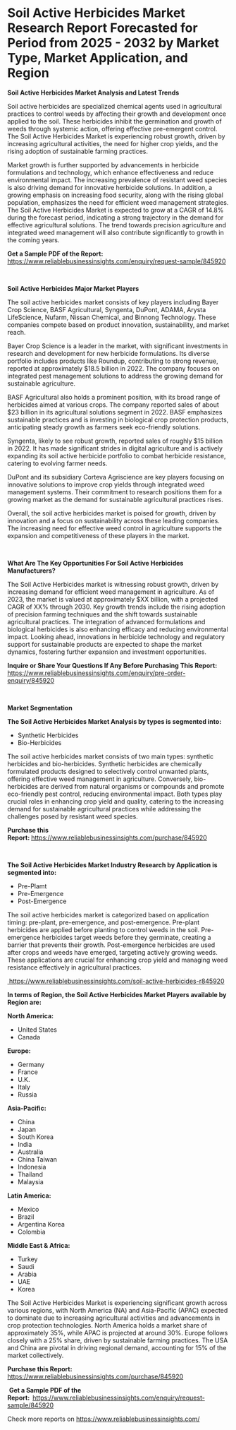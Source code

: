 <p><h1>Soil Active Herbicides Market Research Report Forecasted for Period from 2025 -  2032 by Market Type, Market Application, and Region</h1></p><p><strong>Soil Active Herbicides Market Analysis and Latest Trends</strong></p>
<p><p>Soil active herbicides are specialized chemical agents used in agricultural practices to control weeds by affecting their growth and development once applied to the soil. These herbicides inhibit the germination and growth of weeds through systemic action, offering effective pre-emergent control. The Soil Active Herbicides Market is experiencing robust growth, driven by increasing agricultural activities, the need for higher crop yields, and the rising adoption of sustainable farming practices. </p><p>Market growth is further supported by advancements in herbicide formulations and technology, which enhance effectiveness and reduce environmental impact. The increasing prevalence of resistant weed species is also driving demand for innovative herbicide solutions. In addition, a growing emphasis on increasing food security, along with the rising global population, emphasizes the need for efficient weed management strategies. The Soil Active Herbicides Market is expected to grow at a CAGR of 14.8% during the forecast period, indicating a strong trajectory in the demand for effective agricultural solutions. The trend towards precision agriculture and integrated weed management will also contribute significantly to growth in the coming years.</p></p>
<p><strong>Get a Sample PDF of the Report:&nbsp;</strong> <a href="https://www.reliablebusinessinsights.com/enquiry/request-sample/845920?utm_campaign=3273&utm_medium=2&utm_source=Github&utm_content=ia&utm_term=30032025&utm_id=soil-active-herbicides">https://www.reliablebusinessinsights.com/enquiry/request-sample/845920</a></p>
<p>&nbsp;</p>
<p><strong>Soil Active Herbicides Major Market Players</strong></p>
<p><p>The soil active herbicides market consists of key players including Bayer Crop Science, BASF Agricultural, Syngenta, DuPont, ADAMA, Arysta LifeScience, Nufarm, Nissan Chemical, and Binnong Technology. These companies compete based on product innovation, sustainability, and market reach.</p><p>Bayer Crop Science is a leader in the market, with significant investments in research and development for new herbicide formulations. Its diverse portfolio includes products like Roundup, contributing to strong revenue, reported at approximately $18.5 billion in 2022. The company focuses on integrated pest management solutions to address the growing demand for sustainable agriculture.</p><p>BASF Agricultural also holds a prominent position, with its broad range of herbicides aimed at various crops. The company reported sales of about $23 billion in its agricultural solutions segment in 2022. BASF emphasizes sustainable practices and is investing in biological crop protection products, anticipating steady growth as farmers seek eco-friendly solutions.</p><p>Syngenta, likely to see robust growth, reported sales of roughly $15 billion in 2022. It has made significant strides in digital agriculture and is actively expanding its soil active herbicide portfolio to combat herbicide resistance, catering to evolving farmer needs.</p><p>DuPont and its subsidiary Corteva Agriscience are key players focusing on innovative solutions to improve crop yields through integrated weed management systems. Their commitment to research positions them for a growing market as the demand for sustainable agricultural practices rises.</p><p>Overall, the soil active herbicides market is poised for growth, driven by innovation and a focus on sustainability across these leading companies. The increasing need for effective weed control in agriculture supports the expansion and competitiveness of these players in the market.</p></p>
<p>&nbsp;</p>
<p><strong>What Are The Key Opportunities For Soil Active Herbicides Manufacturers?</strong></p>
<p><p>The Soil Active Herbicides market is witnessing robust growth, driven by increasing demand for efficient weed management in agriculture. As of 2023, the market is valued at approximately $XX billion, with a projected CAGR of XX% through 2030. Key growth trends include the rising adoption of precision farming techniques and the shift towards sustainable agricultural practices. The integration of advanced formulations and biological herbicides is also enhancing efficacy and reducing environmental impact. Looking ahead, innovations in herbicide technology and regulatory support for sustainable products are expected to shape the market dynamics, fostering further expansion and investment opportunities.</p></p>
<p><strong>Inquire or Share Your Questions If Any Before Purchasing This Report:</strong> <a href="https://www.reliablebusinessinsights.com/enquiry/pre-order-enquiry/845920?utm_campaign=3273&utm_medium=2&utm_source=Github&utm_content=ia&utm_term=30032025&utm_id=soil-active-herbicides">https://www.reliablebusinessinsights.com/enquiry/pre-order-enquiry/845920</a></p>
<p>&nbsp;</p>
<p><strong>Market Segmentation</strong></p>
<p><strong>The Soil Active Herbicides Market Analysis by types is segmented into:</strong></p>
<p><ul><li>Synthetic Herbicides</li><li>Bio-Herbicides</li></ul></p>
<p><p>The soil active herbicides market consists of two main types: synthetic herbicides and bio-herbicides. Synthetic herbicides are chemically formulated products designed to selectively control unwanted plants, offering effective weed management in agriculture. Conversely, bio-herbicides are derived from natural organisms or compounds and promote eco-friendly pest control, reducing environmental impact. Both types play crucial roles in enhancing crop yield and quality, catering to the increasing demand for sustainable agricultural practices while addressing the challenges posed by resistant weed species.</p></p>
<p><strong>Purchase this Report:&nbsp;</strong><a href="https://www.reliablebusinessinsights.com/purchase/845920?utm_campaign=3273&utm_medium=2&utm_source=Github&utm_content=ia&utm_term=30032025&utm_id=soil-active-herbicides">https://www.reliablebusinessinsights.com/purchase/845920</a></p>
<p>&nbsp;</p>
<p><strong>The Soil Active Herbicides Market Industry Research by Application is segmented into:</strong></p>
<p><ul><li>Pre-Plamt</li><li>Pre-Emergence</li><li>Post-Emergence</li></ul></p>
<p><p>The soil active herbicides market is categorized based on application timing: pre-plant, pre-emergence, and post-emergence. Pre-plant herbicides are applied before planting to control weeds in the soil. Pre-emergence herbicides target weeds before they germinate, creating a barrier that prevents their growth. Post-emergence herbicides are used after crops and weeds have emerged, targeting actively growing weeds. These applications are crucial for enhancing crop yield and managing weed resistance effectively in agricultural practices.</p></p>
<p><a href="https://www.reliablebusinessinsights.com/soil-active-herbicides-r845920?utm_campaign=3273&utm_medium=2&utm_source=Github&utm_content=ia&utm_term=30032025&utm_id=soil-active-herbicides">&nbsp;https://www.reliablebusinessinsights.com/soil-active-herbicides-r845920</a></p>
<p><strong>In terms of Region, the Soil Active Herbicides Market Players available by Region are:</strong></p>
<p>
    <p> <strong> North America: </strong>
        <ul>
            <li>United States</li>
            <li>Canada</li>
        </ul>
        </p> 
    <p> <strong> Europe: </strong>
        <ul>
            <li>Germany</li>
            <li>France</li>
            <li>U.K.</li>
            <li>Italy</li>
            <li>Russia</li>
        </ul>
        </p> 
    <p> <strong> Asia-Pacific: </strong>
        <ul>
            <li>China</li>
            <li>Japan</li>
            <li>South Korea</li>
            <li>India</li>
            <li>Australia</li>
            <li>China Taiwan</li>
            <li>Indonesia</li>
            <li>Thailand</li>
            <li>Malaysia</li>
        </ul>
        </p> 
    <p> <strong> Latin America: </strong>
        <ul>
            <li>Mexico</li>
            <li>Brazil</li>
            <li>Argentina Korea</li>
            <li>Colombia</li>
        </ul>
        </p> 
    <p> <strong> Middle East & Africa: </strong>
        <ul>
            <li>Turkey</li>
            <li>Saudi</li>
            <li>Arabia</li>
            <li>UAE</li>
            <li>Korea</li>
        </ul>
    </p>
    </p>
<p><p>The Soil Active Herbicides Market is experiencing significant growth across various regions, with North America (NA) and Asia-Pacific (APAC) expected to dominate due to increasing agricultural activities and advancements in crop protection technologies. North America holds a market share of approximately 35%, while APAC is projected at around 30%. Europe follows closely with a 25% share, driven by sustainable farming practices. The USA and China are pivotal in driving regional demand, accounting for 15% of the market collectively.</p></p>
<p><strong>Purchase this Report: </strong><a href="https://www.reliablebusinessinsights.com/purchase/845920?utm_campaign=3273&utm_medium=2&utm_source=Github&utm_content=ia&utm_term=30032025&utm_id=soil-active-herbicides">https://www.reliablebusinessinsights.com/purchase/845920</a></p>
<p>&nbsp;<strong>Get a Sample PDF of the Report:&nbsp;&nbsp;</strong><a href="https://www.reliablebusinessinsights.com/enquiry/request-sample/845920?utm_campaign=3273&utm_medium=2&utm_source=Github&utm_content=ia&utm_term=30032025&utm_id=soil-active-herbicides">https://www.reliablebusinessinsights.com/enquiry/request-sample/845920</a></p>
<p><strong></strong></p>
<p>Check more reports on <a href="https://www.reliablebusinessinsights.com/?utm_campaign=3273&utm_medium=2&utm_source=Github&utm_content=ia&utm_term=30032025&utm_id=soil-active-herbicides">https://www.reliablebusinessinsights.com/</a></p>